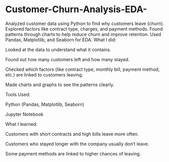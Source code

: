 # Customer-Churn-Analysis-EDA-
Analyzed customer data using Python to find why customers leave (churn). Explored factors like contract type, charges, and payment methods. Found patterns through charts to help reduce churn and improve retention. Used Pandas, Matplotlib, and Seaborn for EDA.
What I did:

Looked at the data to understand what it contains.

Found out how many customers left and how many stayed.

Checked which factors (like contract type, monthly bill, payment method, etc.) are linked to customers leaving.

Made charts and graphs to see the patterns clearly.

Tools Used:

Python (Pandas, Matplotlib, Seaborn)

Jupyter Notebook

What I learned:

Customers with short contracts and high bills leave more often.

Customers who stayed longer with the company usually don’t leave.

Some payment methods are linked to higher chances of leaving.
